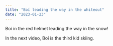 ```yaml
---
title: "Boí leading the way in the whiteout"
date: "2023-01-23"
---
```


Boí in the red helmet leading the way in the snow!

In the next video, Boí is the third kid skiing.

